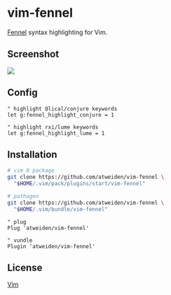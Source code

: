 vim-fennel
==========

[Fennel][Fennel] syntax highlighting for Vim.

Screenshot
----------

![](https://i.imgur.com/iIIeVdL.png)

Config
------

```vim
" highlight Olical/conjure keywords
let g:fennel_highlight_conjure = 1

" highlight rxi/lume keywords
let g:fennel_highlight_lume = 1
```

Installation
------------

```bash
# vim 8 package
git clone https://github.com/atweiden/vim-fennel \
  "$HOME/.vim/pack/plugins/start/vim-fennel"

# pathogen
git clone https://github.com/atweiden/vim-fennel \
  "$HOME/.vim/bundle/vim-fennel"
```

```vim
" plug
Plug 'atweiden/vim-fennel'

" vundle
Plugin 'atweiden/vim-fennel'
```

License
-------

[Vim][LICENSE]


[LICENSE]: LICENSE
[Fennel]: https://fennel-lang.org/
